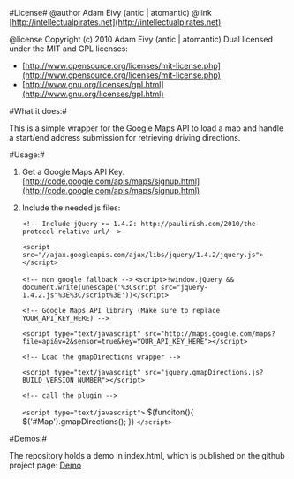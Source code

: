 #License#
@author Adam Eivy (antic | atomantic) 
@link [http://intellectualpirates.net](http://intellectualpirates.net)  

@license Copyright (c) 2010 Adam Eivy (antic | atomantic) Dual licensed under the MIT and GPL licenses:  
 * [http://www.opensource.org/licenses/mit-license.php](http://www.opensource.org/licenses/mit-license.php)  
 * [http://www.gnu.org/licenses/gpl.html](http://www.gnu.org/licenses/gpl.html)

#What it does:#

This is a simple wrapper for the Google Maps API to load a map and handle a start/end address submission for retrieving driving directions.

#Usage:#

1. Get a Google Maps API Key: [http://code.google.com/apis/maps/signup.html](http://code.google.com/apis/maps/signup.html)
2. Include the needed js files:

	`<!-- Include jQuery >= 1.4.2: http://paulirish.com/2010/the-protocol-relative-url/-->`
	
	`<script src="//ajax.googleapis.com/ajax/libs/jquery/1.4.2/jquery.js"></script>`
	
	`<!-- non google fallback -->`
	`<script>!window.jQuery && document.write(unescape('%3Cscript src="jquery-1.4.2.js"%3E%3C/script%3E'))</script>`
	
	`<!-- Google Maps API library (Make sure to replace YOUR_API_KEY_HERE) -->`
	
	`<script type="text/javascript" src="http://maps.google.com/maps?file=api&v=2&sensor=true&key=YOUR_API_KEY_HERE"></script>`
	
	`<!-- Load the gmapDirections wrapper -->`
	
	`<script type="text/javascript" src="jquery.gmapDirections.js?BUILD_VERSION_NUMBER"></script>`

	`<!-- call the plugin -->`
	
	`<script type="text/javascript">`
		$(funciton(){
			$('#Map').gmapDirections();
		})
	`</script>`
	
#Demos:#

The repository holds a demo in index.html, which is published on the github project page:
[Demo](http://atomantic.github.com/jquery.gmapDirections)